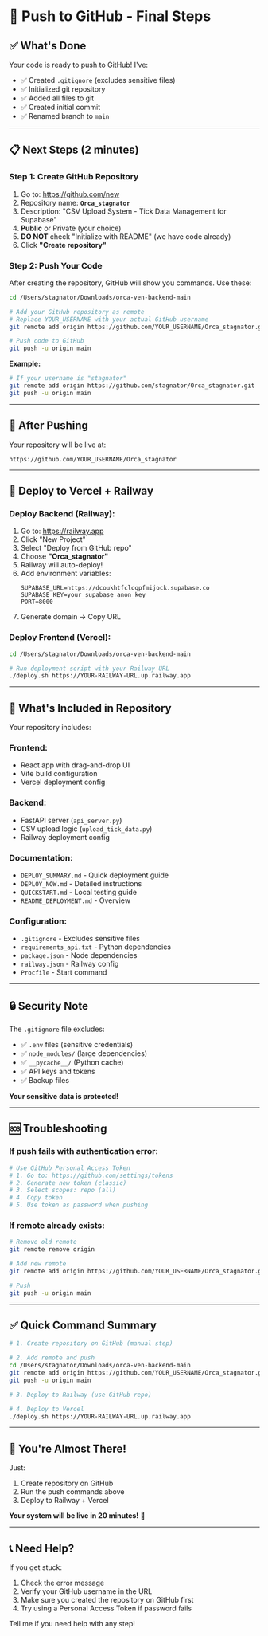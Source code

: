 # 🚀 Push to GitHub - Final Steps

## ✅ What's Done

Your code is ready to push to GitHub! I've:

- ✅ Created `.gitignore` (excludes sensitive files)
- ✅ Initialized git repository
- ✅ Added all files to git
- ✅ Created initial commit
- ✅ Renamed branch to `main`

---

## 📋 Next Steps (2 minutes)

### **Step 1: Create GitHub Repository**

1. Go to: https://github.com/new
2. Repository name: **`Orca_stagnator`**
3. Description: "CSV Upload System - Tick Data Management for Supabase"
4. **Public** or Private (your choice)
5. **DO NOT** check "Initialize with README" (we have code already)
6. Click **"Create repository"**

### **Step 2: Push Your Code**

After creating the repository, GitHub will show you commands. Use these:

```bash
cd /Users/stagnator/Downloads/orca-ven-backend-main

# Add your GitHub repository as remote
# Replace YOUR_USERNAME with your actual GitHub username
git remote add origin https://github.com/YOUR_USERNAME/Orca_stagnator.git

# Push code to GitHub
git push -u origin main
```

**Example:**
```bash
# If your username is "stagnator"
git remote add origin https://github.com/stagnator/Orca_stagnator.git
git push -u origin main
```

---

## 🎯 After Pushing

Your repository will be live at:
```
https://github.com/YOUR_USERNAME/Orca_stagnator
```

---

## 🚀 Deploy to Vercel + Railway

### **Deploy Backend (Railway):**

1. Go to: https://railway.app
2. Click "New Project"
3. Select "Deploy from GitHub repo"
4. Choose **"Orca_stagnator"**
5. Railway will auto-deploy!
6. Add environment variables:
   ```
   SUPABASE_URL=https://dcoukhtfcloqpfmijock.supabase.co
   SUPABASE_KEY=your_supabase_anon_key
   PORT=8000
   ```
7. Generate domain → Copy URL

### **Deploy Frontend (Vercel):**

```bash
cd /Users/stagnator/Downloads/orca-ven-backend-main

# Run deployment script with your Railway URL
./deploy.sh https://YOUR-RAILWAY-URL.up.railway.app
```

---

## 📁 What's Included in Repository

Your repository includes:

### **Frontend:**
- React app with drag-and-drop UI
- Vite build configuration
- Vercel deployment config

### **Backend:**
- FastAPI server (`api_server.py`)
- CSV upload logic (`upload_tick_data.py`)
- Railway deployment config

### **Documentation:**
- `DEPLOY_SUMMARY.md` - Quick deployment guide
- `DEPLOY_NOW.md` - Detailed instructions
- `QUICKSTART.md` - Local testing guide
- `README_DEPLOYMENT.md` - Overview

### **Configuration:**
- `.gitignore` - Excludes sensitive files
- `requirements_api.txt` - Python dependencies
- `package.json` - Node dependencies
- `railway.json` - Railway config
- `Procfile` - Start command

---

## 🔒 Security Note

The `.gitignore` file excludes:
- ✅ `.env` files (sensitive credentials)
- ✅ `node_modules/` (large dependencies)
- ✅ `__pycache__/` (Python cache)
- ✅ API keys and tokens
- ✅ Backup files

**Your sensitive data is protected!**

---

## 🆘 Troubleshooting

### **If push fails with authentication error:**

```bash
# Use GitHub Personal Access Token
# 1. Go to: https://github.com/settings/tokens
# 2. Generate new token (classic)
# 3. Select scopes: repo (all)
# 4. Copy token
# 5. Use token as password when pushing
```

### **If remote already exists:**

```bash
# Remove old remote
git remote remove origin

# Add new remote
git remote add origin https://github.com/YOUR_USERNAME/Orca_stagnator.git

# Push
git push -u origin main
```

---

## ✅ Quick Command Summary

```bash
# 1. Create repository on GitHub (manual step)

# 2. Add remote and push
cd /Users/stagnator/Downloads/orca-ven-backend-main
git remote add origin https://github.com/YOUR_USERNAME/Orca_stagnator.git
git push -u origin main

# 3. Deploy to Railway (use GitHub repo)

# 4. Deploy to Vercel
./deploy.sh https://YOUR-RAILWAY-URL.up.railway.app
```

---

## 🎉 You're Almost There!

Just:
1. Create repository on GitHub
2. Run the push commands above
3. Deploy to Railway + Vercel

**Your system will be live in 20 minutes!** 🚀

---

## 📞 Need Help?

If you get stuck:
1. Check the error message
2. Verify your GitHub username in the URL
3. Make sure you created the repository on GitHub first
4. Try using a Personal Access Token if password fails

Tell me if you need help with any step!
